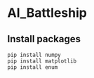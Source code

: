 # AI_Battleship
## Install packages
```pip install numpy```<br/>
```pip install matplotlib```<br/>
```pip install enum```<br/>
